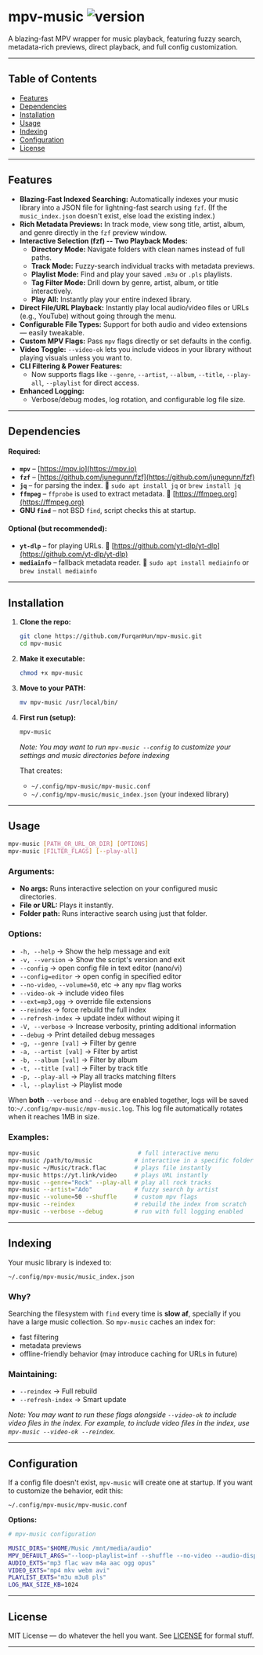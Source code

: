 # mpv-music ![version](https://img.shields.io/badge/version-0.11.2-blue)
A blazing-fast MPV wrapper for music playback, featuring fuzzy search, metadata-rich previews, direct playback, and full config customization.

---

## Table of Contents

* [Features](#features)
* [Dependencies](#dependencies)
* [Installation](#installation)
* [Usage](#usage)
* [Indexing](#indexing)
* [Configuration](#configuration)
* [License](#license)

---

## Features

* **Blazing-Fast Indexed Searching:** Automatically indexes your music library into a JSON file for lightning-fast search using `fzf`. (If the `music_index.json` doesn't exist, else load the existing index.)
* **Rich Metadata Previews:** In track mode, view song title, artist, album, and genre directly in the `fzf` preview window.
* **Interactive Selection (fzf) -- Two Playback Modes:**
  * **Directory Mode:** Navigate folders with clean names instead of full paths.
  * **Track Mode:** Fuzzy-search individual tracks with metadata previews.
  * **Playlist Mode:** Find and play your saved `.m3u` or `.pls` playlists.
  * **Tag Filter Mode:** Drill down by genre, artist, album, or title interactively.
  * **Play All:** Instantly play your entire indexed library.
* **Direct File/URL Playback:** Instantly play local audio/video files or URLs (e.g., YouTube) without going through the menu.
* **Configurable File Types:** Support for both audio and video extensions — easily tweakable.
* **Custom MPV Flags:** Pass `mpv` flags directly or set defaults in the config.
* **Video Toggle:** `--video-ok` lets you include videos in your library without playing visuals unless you want to.
* **CLI Filtering & Power Features:**
  * Now supports flags like `--genre`, `--artist`, `--album`, `--title`, `--play-all`, `--playlist` for direct access.
* **Enhanced Logging:**
  * Verbose/debug modes, log rotation, and configurable log file size.

---

## Dependencies

#### Required:
* **`mpv`** – [https://mpv.io](https://mpv.io)
* **`fzf`** – [https://github.com/junegunn/fzf](https://github.com/junegunn/fzf)
* **`jq`** – for parsing the index.
  🧪 `sudo apt install jq` or `brew install jq`
* **`ffmpeg`** – `ffprobe` is used to extract metadata.
  🎵 [https://ffmpeg.org](https://ffmpeg.org)
* **GNU `find`** – not BSD `find`, script checks this at startup.

#### Optional (but recommended):
* **`yt-dlp`** – for playing URLs.
  🔗 [https://github.com/yt-dlp/yt-dlp](https://github.com/yt-dlp/yt-dlp)
* **`mediainfo`** – fallback metadata reader.
  🧾 `sudo apt install mediainfo` or `brew install mediainfo`

---

## Installation

1. **Clone the repo:**
    ```bash
    git clone https://github.com/FurqanHun/mpv-music.git
    cd mpv-music
    ```

2. **Make it executable:**
    ```bash
    chmod +x mpv-music
    ```

3. **Move to your PATH:**
    ```bash
    mv mpv-music /usr/local/bin/
    ```

4. **First run (setup):**
    ```bash
    mpv-music
    ```
    _Note: You may want to run `mpv-music --config` to customize your settings and music directories before indexing_

    That creates:
    - `~/.config/mpv-music/mpv-music.conf`
    - `~/.config/mpv-music/music_index.json` (your indexed library)

---

## Usage

```bash
mpv-music [PATH_OR_URL_OR_DIR] [OPTIONS]
mpv-music [FILTER_FLAGS] [--play-all]
```

### Arguments:

* **No args:** Runs interactive selection on your configured music directories.
* **File or URL:** Plays it instantly.
* **Folder path:** Runs interactive search using just that folder.

### Options:

* `-h, --help` → Show the help message and exit
* `-v, --version` → Show the script's version and exit
* `--config` → open config file in text editor (nano/vi)
* `--config=editor` → open config in specified editor
* `--no-video`, `--volume=50`, etc → any `mpv` flag works
* `--video-ok` → include video files
* `--ext=mp3,ogg` → override file extensions
* `--reindex` → force rebuild the full index
* `--refresh-index` → update index without wiping it
* `-V, --verbose` → Increase verbosity, printing additional information
* `--debug` → Print detailed debug messages
* `-g, --genre [val]` → Filter by genre
* `-a, --artist [val]` → Filter by artist
* `-b, --album [val]` → Filter by album
* `-t, --title [val]` → Filter by track title
* `-p, --play-all` → Play all tracks matching filters
* `-l, --playlist` → Playlist mode

When **both** `--verbose` and `--debug` are enabled together, logs will be saved to:`~/.config/mpv-music/mpv-music.log`. This log file automatically rotates when it reaches 1MB in size.

### Examples:

```bash
mpv-music                            # full interactive menu
mpv-music /path/to/music            # interactive in a specific folder
mpv-music ~/Music/track.flac        # plays file instantly
mpv-music https://yt.link/video     # plays URL instantly
mpv-music --genre="Rock" --play-all # play all rock tracks
mpv-music --artist="Ado"            # fuzzy search by artist
mpv-music --volume=50 --shuffle     # custom mpv flags
mpv-music --reindex                 # rebuild the index from scratch
mpv-music --verbose --debug         # run with full logging enabled
```

---

## Indexing

Your music library is indexed to:

```
~/.config/mpv-music/music_index.json
```

### Why?

Searching the filesystem with `find` every time is **slow af**, specially if you have a large music collection. So `mpv-music` caches an index for:
- fast filtering
- metadata previews
- offline-friendly behavior (may introduce caching for URLs in future)

### Maintaining:

* `--reindex` → Full rebuild
* `--refresh-index` → Smart update

_Note: You may want to run these flags alongside `--video-ok` to include video files in the index. For example, to include video files in the index, use `mpv-music --video-ok --reindex`._

---

## Configuration
If a config file doesn't exist, `mpv-music` will create one at startup. If you want to customize the behavior, edit this:

```
~/.config/mpv-music/mpv-music.conf
```

**Options:**

```bash
# mpv-music configuration

MUSIC_DIRS="$HOME/Music /mnt/media/audio"
MPV_DEFAULT_ARGS="--loop-playlist=inf --shuffle --no-video --audio-display=no --volume=50"
AUDIO_EXTS="mp3 flac wav m4a aac ogg opus"
VIDEO_EXTS="mp4 mkv webm avi"
PLAYLIST_EXTS="m3u m3u8 pls"
LOG_MAX_SIZE_KB=1024
```

---

## License

MIT License — do whatever the hell you want.
See [LICENSE](LICENSE) for formal stuff.

---
